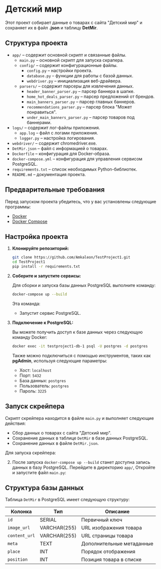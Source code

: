 # Детский мир

Этот проект собирает данные о товарах с сайта "Детский мир" и сохраняет их в файл **.json** и таблицу **DetMir**.

## Структура проекта

- `app/` – содержит основной скрипт и связанные файлы.
  - `main.py` – основной скрипт для запуска скрапера.
  - `config/` – содержит конфигурационные файлы.
    - `config.py` – настройки проекта.
    - `database.py` – функции для работы с базой данных.
    - `webdriver.py` – инициализация веб-драйвера.
  - `parsers/` – содержит парсеры для извлечения данных.
    - `header_banner_parser.py` – парсер баннера в шапке.
    - `home_hot_deals_parser.py` – парсер предложений от брендов.
    - `main_banners_parser.py` – парсер главных баннеров.
    - `recommendations_parser.py` – парсер блока "Может понравиться".
    - `under_main_banners_parser.py` – парсер товаров под баннерами.
- `logs/` – содержит лог-файлы приложения.
  - `app.log` – файл с логами приложения.
  - `logger.py` – настройка логирования.
- `webdriver/` – содержит chromedriver.exe.
- `DetMir.json` – файл с информацией о товарах.
- `Dockerfile` – конфигурация для Docker-образа.
- `docker-compose.yml` – конфигурация для управления сервисом PostgreSQL.
- `requirements.txt` – список необходимых Python-библиотек.
- `README.md` – документация проекта.


## Предварительные требования

Перед запуском проекта убедитесь, что у вас установлены следующие программы:

- [Docker](https://www.docker.com/)
- [Docker Compose](https://docs.docker.com/compose/)

## Настройка проекта

1. **Клонируйте репозиторий:**

   ```bash
   git clone https://github.com/Amkaleon/TestProject1.git
   cd TestProject1
   pip install -r requirements.txt
   ```

2. **Соберите и запустите сервисы:**

   Для сборки и запуска базы данных PostgreSQL выполните команду:

   ```bash
   docker-compose up --build
   ```

   Эта команда:
   - Запустит сервис PostgreSQL.

3. **Подключение к PostgreSQL:**

   Вы можете получить доступ к базе данных через следующую команду Docker:

   ```bash
   docker exec -it testproject1-db-1 psql -U postgres -d postgres
   ```

   Также можно подключиться с помощью инструментов, таких как **pgAdmin**, используя следующие параметры:
   - Хост: `localhost`
   - Порт: `5432`
   - База данных: `postgres`
   - Пользователь: `postgres`
   - Пароль: `3225`

## Запуск скрейпера

Скрипт скрейпера находится в файле `main.py` и выполняет следующие действия:

- Сбор данных о товарах с сайта "Детский мир".
- Сохранение данных в таблице `DetMir` в базе данных PostgreSQL.
- Сохранение данных в файле `DetMir.json`.

Для запуска скрейпера:

2. После запуска `docker-compose up --build` станет доступна запись данных в базу PostgreSQL. 
   Перейдите в директорию `app/`, Откройте и запустите файл `main.py`:


## Структура базы данных

Таблица `DetMir` в PostgreSQL имеет следующую структуру:

| Колонка       | Тип        | Описание                              |
|---------------|------------|---------------------------------------|
| `id`          | SERIAL     | Первичный ключ                        |
| `image_url`   | VARCHAR(255)| URL изображения товара                |
| `content_url` | VARCHAR(255)| URL страницы товара                   |
| `meta`        | TEXT       | Дополнительные метаданные             |
| `place`       | INT        | Порядок отображения                   |
| `position`    | INT        | Позиция товара в списке               |
